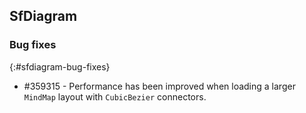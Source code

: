 ## SfDiagram

### Bug fixes
{:#sfdiagram-bug-fixes}

* \#359315 - Performance has been improved when loading a larger `MindMap` layout with `CubicBezier` connectors.